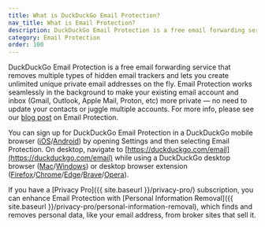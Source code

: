 ```yaml
---
title: What is DuckDuckGo Email Protection?
nav_title: What is Email Protection?
description: DuckDuckGo Email Protection is a free email forwarding service that removes hidden trackers from your email and lets you generate unlimited private email addresses.
category: Email Protection
order: 100
---
```


DuckDuckGo Email Protection is a free email forwarding service that removes multiple types of hidden email trackers and lets you create unlimited unique private email addresses on the fly. Email Protection works seamlessly in the background to make your existing email account and inbox (Gmail, Outlook, Apple Mail, Proton, etc) more private — no need to update your contacts or juggle multiple accounts. For more info, please see our [blog post](https://spreadprivacy.com/protect-your-inbox-with-duckduckgo-email-protection/) on Email Protection.

You can sign up for DuckDuckGo Email Protection in a DuckDuckGo mobile browser ([iOS](https://apps.apple.com/us/app/duckduckgo-private-browser/id663592361)/[Android](https://play.google.com/store/apps/details?id=com.duckduckgo.mobile.android)) by opening Settings and then selecting Email Protection. On desktop, navigate to [https://duckduckgo.com/email](https://duckduckgo.com/email) while using a DuckDuckGo desktop browser ([Mac](https://duckduckgo.com/mac)/[Windows](https://duckduckgo.com/windows)) or desktop browser extension ([Firefox](https://addons.mozilla.org/en-US/firefox/addon/duckduckgo-for-firefox/)/[Chrome](https://chromewebstore.google.com/detail/duckduckgo-privacy-essent/bkdgflcldnnnapblkhphbgpggdiikppg)/[Edge](https://microsoftedge.microsoft.com/addons/detail/duckduckgo-privacy-essent/caoacbimdbbljakfhgikoodekdnlcgpk)/[Brave](https://chromewebstore.google.com/detail/duckduckgo-privacy-essent/bkdgflcldnnnapblkhphbgpggdiikppg)/[Opera](https://addons.opera.com/en/extensions/details/duckduckgo-for-opera-2/)).

If you have a [Privacy Pro]({{ site.baseurl }}/privacy-pro/) subscription, you can enhance Email Protection with [Personal Information Removal]({{ site.baseurl }}/privacy-pro/personal-information-removal), which finds and removes personal data, like your email address, from broker sites that sell it.
